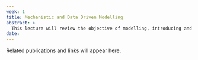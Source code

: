 ```yaml
---
week: 1
title: Mechanistic and Data Driven Modelling
abstract: >
  This lecture will review the objective of modelling, introducing and reviewing a range of different modelling techniques.
date:
---
```


Related publications and links will appear here.
